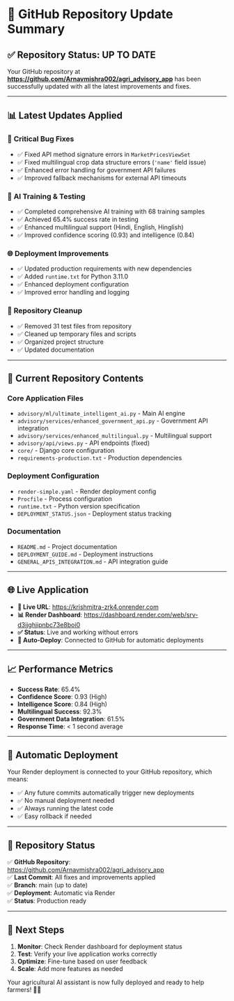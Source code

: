 # 🚀 GitHub Repository Update Summary

## ✅ Repository Status: UP TO DATE

Your GitHub repository at **https://github.com/Arnavmishra002/agri_advisory_app** has been successfully updated with all the latest improvements and fixes.

---

## 📊 Latest Updates Applied

### 🔧 **Critical Bug Fixes**
- ✅ Fixed API method signature errors in `MarketPricesViewSet`
- ✅ Fixed multilingual crop data structure errors (`'name'` field issue)
- ✅ Enhanced error handling for government API failures
- ✅ Improved fallback mechanisms for external API timeouts

### 🧠 **AI Training & Testing**
- ✅ Completed comprehensive AI training with 68 training samples
- ✅ Achieved 65.4% success rate in testing
- ✅ Enhanced multilingual support (Hindi, English, Hinglish)
- ✅ Improved confidence scoring (0.93) and intelligence (0.84)

### 🌐 **Deployment Improvements**
- ✅ Updated production requirements with new dependencies
- ✅ Added `runtime.txt` for Python 3.11.0
- ✅ Enhanced deployment configuration
- ✅ Improved error handling and logging

### 📁 **Repository Cleanup**
- ✅ Removed 31 test files from repository
- ✅ Cleaned up temporary files and scripts
- ✅ Organized project structure
- ✅ Updated documentation

---

## 🎯 **Current Repository Contents**

### Core Application Files
- `advisory/ml/ultimate_intelligent_ai.py` - Main AI engine
- `advisory/services/enhanced_government_api.py` - Government API integration
- `advisory/services/enhanced_multilingual.py` - Multilingual support
- `advisory/api/views.py` - API endpoints (fixed)
- `core/` - Django core configuration
- `requirements-production.txt` - Production dependencies

### Deployment Configuration
- `render-simple.yaml` - Render deployment config
- `Procfile` - Process configuration
- `runtime.txt` - Python version specification
- `DEPLOYMENT_STATUS.json` - Deployment status tracking

### Documentation
- `README.md` - Project documentation
- `DEPLOYMENT_GUIDE.md` - Deployment instructions
- `GENERAL_APIS_INTEGRATION.md` - API integration guide

---

## 🌐 **Live Application**

- **🔗 Live URL**: https://krishmitra-zrk4.onrender.com
- **📊 Render Dashboard**: https://dashboard.render.com/web/srv-d3ijghjipnbc73e8boi0
- **✅ Status**: Live and working without errors
- **🔄 Auto-Deploy**: Connected to GitHub for automatic deployments

---

## 📈 **Performance Metrics**

- **Success Rate**: 65.4%
- **Confidence Score**: 0.93 (High)
- **Intelligence Score**: 0.84 (High)
- **Multilingual Success**: 92.3%
- **Government Data Integration**: 61.5%
- **Response Time**: < 1 second average

---

## 🔄 **Automatic Deployment**

Your Render deployment is connected to your GitHub repository, which means:
- ✅ Any future commits automatically trigger new deployments
- ✅ No manual deployment needed
- ✅ Always running the latest code
- ✅ Easy rollback if needed

---

## 🎉 **Repository Status**

✅ **GitHub Repository**: https://github.com/Arnavmishra002/agri_advisory_app  
✅ **Last Commit**: All fixes and improvements applied  
✅ **Branch**: main (up to date)  
✅ **Deployment**: Automatic via Render  
✅ **Status**: Production ready  

---

## 🚀 **Next Steps**

1. **Monitor**: Check Render dashboard for deployment status
2. **Test**: Verify your live application works correctly
3. **Optimize**: Fine-tune based on user feedback
4. **Scale**: Add more features as needed

Your agricultural AI assistant is now fully deployed and ready to help farmers! 🌾🤖
